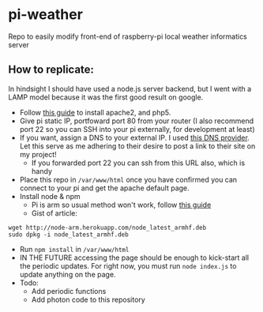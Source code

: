 # pi-weather
Repo to easily modify front-end of raspberry-pi local weather informatics server

## How to replicate:
In hindsight I should have used a node.js server backend, but I went with a LAMP model because it was the first good result on google.
* Follow [this guide](https://diyhacking.com/raspberry-pi-web-server/) to install apache2, and php5. 
* Give pi static IP, portfoward port 80 from your router (I also recommend port 22 so you can SSH into your pi externally, for development at least)
* If you want, assign a DNS to your external IP. I used [this DNS provider](http://freedns.afraid.org/). Let this serve as me adhering to their desire to post a link to their site on my project!
    * If you forwarded port 22 you can ssh from this URL also, which is handy
* Place this repo in `/var/www/html` once you have confirmed you can connect to your pi and get the apache default page.
* Install node & npm
    * Pi is arm so usual method won't work, follow [this guide](http://weworkweplay.com/play/raspberry-pi-nodejs/)
    * Gist of article: 
```
wget http://node-arm.herokuapp.com/node_latest_armhf.deb 
sudo dpkg -i node_latest_armhf.deb
```
* Run `npm install` in `/var/www/html`
* IN THE FUTURE accessing the page should be enough to kick-start all the periodic updates. For right now, you must run `node index.js` to update anything on the page.
* Todo:
    * Add periodic functions
    * Add photon code to this repository
